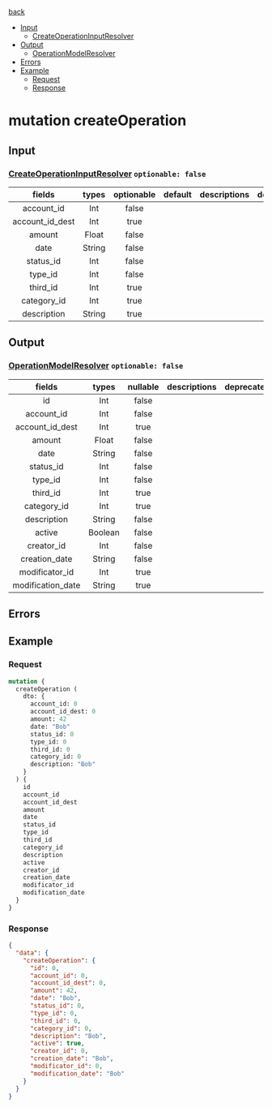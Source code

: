 [back](../tableOfContent.md)
* [Input](#input)
  * [CreateOperationInputResolver](#createoperationinputresolver-optionable-false)
* [Output](#output)
  * [OperationModelResolver](#operationmodelresolver-optionable-false)
* [Errors](#errors)
* [Example](#example)
  * [Request](#request)
  * [Response](#response)

# mutation createOperation
 
## Input
### [CreateOperationInputResolver](../assets/inputs/createoperationinputresolver.md) `optionable: false`
| fields |types |optionable |default |descriptions |deprecated |
| :----:  |:---:  |:--------:  |:-----:  |:----------:  |:--------:  |
| account_id |Int |false | | | |
| account_id_dest |Int |true | | | |
| amount |Float |false | | | |
| date |String |false | | | |
| status_id |Int |false | | | |
| type_id |Int |false | | | |
| third_id |Int |true | | | |
| category_id |Int |true | | | |
| description |String |true | | | 

## Output
### [OperationModelResolver](../assets/types/operationmodelresolver.md) `optionable: false`
| fields |types |nullable |descriptions |deprecated |
| :----:  |:---:  |:--------:  |:----------:  |:--------:  |
| id |Int |false | | |
| account_id |Int |false | | |
| account_id_dest |Int |true | | |
| amount |Float |false | | |
| date |String |false | | |
| status_id |Int |false | | |
| type_id |Int |false | | |
| third_id |Int |true | | |
| category_id |Int |true | | |
| description |String |false | | |
| active |Boolean |false | | |
| creator_id |Int |false | | |
| creation_date |String |false | | |
| modificator_id |Int |true | | |
| modification_date |String |true | | 

## Errors
## Example
### Request
```graphql
mutation {
  createOperation (
    dto: {
      account_id: 0
      account_id_dest: 0
      amount: 42
      date: "Bob"
      status_id: 0
      type_id: 0
      third_id: 0
      category_id: 0
      description: "Bob"
    }
  ) {
    id
    account_id
    account_id_dest
    amount
    date
    status_id
    type_id
    third_id
    category_id
    description
    active
    creator_id
    creation_date
    modificator_id
    modification_date
  }
}
```
### Response
```json
{
  "data": {
    "createOperation": {
      "id": 0,
      "account_id": 0,
      "account_id_dest": 0,
      "amount": 42,
      "date": "Bob",
      "status_id": 0,
      "type_id": 0,
      "third_id": 0,
      "category_id": 0,
      "description": "Bob",
      "active": true,
      "creator_id": 0,
      "creation_date": "Bob",
      "modificator_id": 0,
      "modification_date": "Bob"
    }
  }
}
```